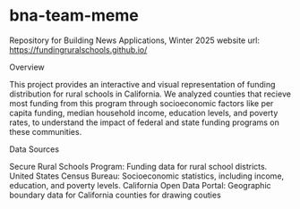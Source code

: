 # bna-team-meme
Repository for Building News Applications, Winter 2025
website url: https://fundingruralschools.github.io/

Overview

This project provides an interactive and visual representation of funding distribution for rural schools in California. We analyzed counties that recieve most funding from this program through socioeconomic factors like per capita funding, median household income, education levels, and poverty rates, to understand the impact of federal and state funding programs on these communities.

Data Sources

Secure Rural Schools Program: Funding data for rural school districts.
United States Census Bureau: Socioeconomic statistics, including income, education, and poverty levels.
California Open Data Portal: Geographic boundary data for California counties for drawing couties

